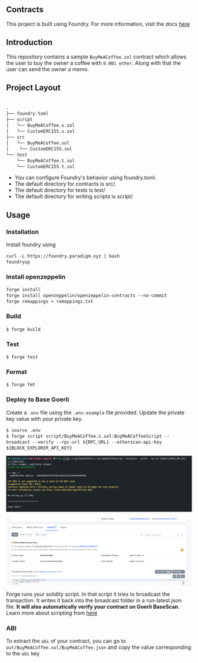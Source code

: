 ## Contracts

This project is built using Foundry. For more information, visit the docs [here](https://book.getfoundry.sh/)

## Introduction

This repository contains a sample `BuyMeACoffee.sol` contract which allows the user to buy the owner a coffee with `0.001 ether`. Along with that the user can send the owner a memo.

## Project Layout

```

.
├── foundry.toml
├── script
│   └── BuyMeACoffee.s.sol
│   └── CustomERC155.s.sol
├── src
│   └── BuyMeACoffee.sol
│    └── CustomERC155.sol
└── test
    └── BuyMeACoffee.t.sol
    └── CustomERC155.t.sol

```

- You can configure Foundry's behavior using foundry.toml.
- The default directory for contracts is src/.
- The default directory for tests is test/
- The default directory for writing scripts is script/

## Usage

### Installation

Install foundry using

```shell
curl -L https://foundry.paradigm.xyz | bash
foundryup
```

### Install openzeppelin

```shell
forge install
forge install openzeppelin/openzeppelin-contracts --no-commit
forge remappings > remappings.txt
```

### Build

```shell
$ forge build
```

### Test

```shell
$ forge test
```

### Format

```shell
$ forge fmt
```

### Deploy to Base Goerli

Create a `.env` file using the `.env.example` file provided. Update the private key value with your private key.

```shell
$ source .env
$ forge script script/BuyMeACoffee.s.sol:BuyMeACoffeeScript --broadcast --verify --rpc-url ${RPC_URL} --etherscan-api-key ${BLOCK_EXPLORER_API_KEY}
```

![Deployment](./assets/deployment.png)

![Verified](./assets/verified.png)

Forge runs your solidity script. In that script it tries to broadcast the transaction. It writes it back into the broadcast folder in a run-latest.json file. **It will also automatically verify your contract on Goerli BaseScan**. Learn more about scripting from [here](https://book.getfoundry.sh/tutorials/solidity-scripting)

### ABI

To extract the `abi` of your contract, you can go to `out/BuyMeACoffee.sol/BuyMeACoffee.json` and copy the value corresponding to the `abi` key
